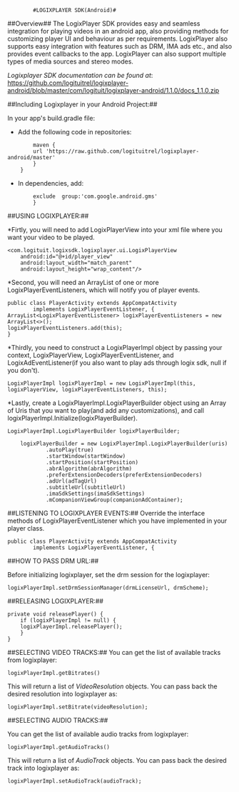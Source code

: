 			#LOGIXPLAYER SDK(Android)#

##Overview##
The LogixPlayer SDK provides easy and seamless integration for playing videos in an android app, also providing methods for customizing player UI and behaviour as per requirements.
LogixPlayer also supports easy integration with features such as DRM, IMA ads etc.,
and also provides event callbacks to the app.
LogixPlayer can also support multiple types of media sources and stereo modes.


*Logixplayer SDK documentation can be found at*: <https://github.com/logituitrel/logixplayer-android/blob/master/com/logituit/logixplayer-android/1.1.0/docs_1.1.0.zip>


##Including Logixplayer in your Android Project:##

In your app's build.gradle file:

* Add the following code in repositories:

```repositories {
	    maven {
	    url 'https://raw.github.com/logituitrel/logixplayer-android/master'
	    }
	}
```	

* In dependencies, add:

```api ('com.logituit:logixplayer-android:0.8.4.1') {
        exclude  group:'com.google.android.gms'
    	}
```



##USING LOGIXPLAYER:##


*Firtly, you will need to add LogixPlayerView into your xml file where you want your video to be played.
```
<com.logituit.logixsdk.logixplayer.ui.LogixPlayerView
    android:id="@+id/player_view"
    android:layout_width="match_parent"
    android:layout_height="wrap_content"/>
```


*Second, you will need an ArrayList of one or more LogixPlayerEventListeners, which will notify you of player events.

```
public class PlayerActivity extends AppCompatActivity
        implements LogixPlayerEventListener, {
ArrayList<LogixPlayerEventListener> logixPlayerEventListeners = new ArrayList<>();
logixPlayerEventListeners.add(this);
}
```

*Thirdly, you need to construct a LogixPlayerImpl object by passing your context, LogixPlayerView, LogixPlayerEventListener, and LogixAdEventListener(if you also want to play ads through logix sdk, null if you don't).

```
LogixPlayerImpl logixPlayerImpl = new LogixPlayerImpl(this, logixPlayerView, logixPlayerEventListeners, this);
```

*Lastly, create a LogixPlayerImpl.LogixPlayerBuilder object using an Array of Uris that you want to play(and add any customizations), and call logixPlayerImpl.Initialize(logixPlayerBuilder).

```
LogixPlayerImpl.LogixPlayerBuilder logixPlayerBuilder;

    logixPlayerBuilder = new LogixPlayerImpl.LogixPlayerBuilder(uris)
            .autoPlay(true)
            .startWindow(startWindow)
            .startPosition(startPosition)
            .abrAlgorithm(abrAlgorithm)
            .preferExtensionDecoders(preferExtensionDecoders)
            .adUrl(adTagUrl)
            .subtitleUrl(subtitleUrl)
            .imaSdkSettings(imaSdkSettings)
            .mCompanionViewGroup(companionAdContainer);
```


##LISTENING TO LOGIXPLAYER EVENTS:##
Override the interface methods of LogixPlayerEventListener which you have implemented in your player class.

```
public class PlayerActivity extends AppCompatActivity
        implements LogixPlayerEventListener, {
```


##HOW TO PASS DRM URL:##

Before initializing logixplayer, set the drm session for the logixplayer:
```
logixPlayerImpl.setDrmSessionManager(drmLicenseUrl, drmScheme);
```


##RELEASING LOGIXPLAYER:##
```
private void releasePlayer() {
    if (logixPlayerImpl != null) {
	logixPlayerImpl.releasePlayer();    
	}
}
```

##SELECTING VIDEO TRACKS:##
You can get the list of available tracks from logixplayer:

```
logixPlayerImpl.getBitrates()
```

This will return a list of *VideoResolution* objects.
You can pass back the desired resolution into logixplayer as:

```
logixPlayerImpl.setBitrate(videoResolution);
```


##SELECTING AUDIO TRACKS:##

You can get the list of available audio tracks from logixplayer:

```
logixPlayerImpl.getAudioTracks()
```

This will return a list of *AudioTrack* objects.
You can pass back the desired track into logixplayer as:

```
logixPlayerImpl.setAudioTrack(audioTrack);
```







